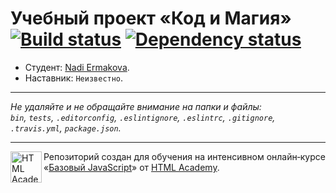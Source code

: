 # Учебный проект «Код и Магия» [![Build status][travis-image]][travis-url] [![Dependency status][dependency-image]][dependency-url]

* Студент: [Nadi Ermakova](https://up.htmlacademy.ru/javascript/8/user/142942).
* Наставник: `Неизвестно`.

---

_Не удаляйте и не обращайте внимание на папки и файлы:_<br>
_`bin`, `tests`, `.editorconfig`, `.eslintignore`, `.eslintrc`, `.gitignore`, `.travis.yml`, `package.json`._

---

<a href="https://htmlacademy.ru/intensive/javascript"><img align="left" width="50" height="50" title="HTML Academy" src="https://up.htmlacademy.ru/static/img/intensive/javascript/logo-for-github.svg"></a>

Репозиторий создан для обучения на интенсивном онлайн‑курсе «[Базовый JavaScript](https://htmlacademy.ru/intensive/javascript)» от [HTML Academy](https://htmlacademy.ru).

[travis-image]: https://travis-ci.org/htmlacademy-javascript/142942-code-and-magick.svg?branch=master
[travis-url]: https://travis-ci.org/htmlacademy-javascript/142942-code-and-magick
[dependency-image]: https://david-dm.org/htmlacademy-javascript/142942-code-and-magick.svg?style=flat-square
[dependency-url]: https://david-dm.org/htmlacademy-javascript/142942-code-and-magick
